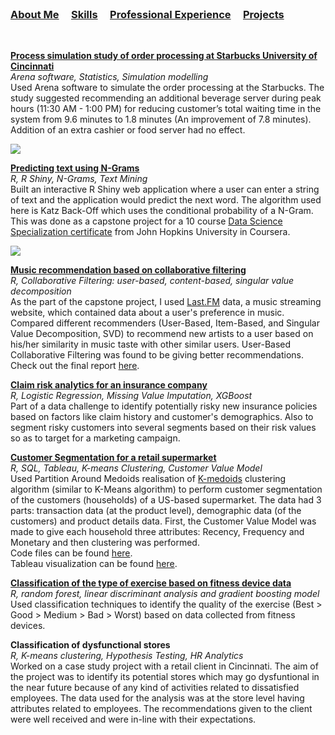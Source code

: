 <br />


### [About Me](https://vermaph.github.io/)&nbsp; &nbsp; &nbsp;[Skills](./skills.html)&nbsp; &nbsp; &nbsp;[Professional Experience](./experience.html)&nbsp; &nbsp; &nbsp;[Projects](./projects.html)<br />

<br />

**[Process simulation study of order processing at Starbucks University of Cincinnati](https://github.com/vermaph/04-Projects/blob/master/Process%20simulation%20study%20of%20order%20processing%20at%20Starbucks%20University%20of%20Cincinnati/Verma_Piyush_M12396911_Process%20simulation%20study%20of%20order%20processing%20at%20Starbucks%20University%20of%20Cincinnati.pdf)**<br/>
 *Arena software, Statistics, Simulation modelling*<br />
 Used Arena software to simulate the order processing at the Starbucks. The study suggested recommending an additional beverage server during peak hours (11:30 AM - 1:00 PM) for reducing customer’s total waiting time in the system from 9.6 minutes to 1.8 minutes (An improvement of 7.8 minutes). Addition of an extra cashier or food server had no effect.
 
 ![](https://github.com/vermaph/04-Projects/blob/master/Process%20simulation%20study%20of%20order%20processing%20at%20Starbucks%20University%20of%20Cincinnati/Simulation_GIF.gif?raw=true)


**[Predicting text using N-Grams](https://vermaph.shinyapps.io/Nextword/)**<br />
  *R, R Shiny, N-Grams, Text Mining*<br />
  Built an interactive R Shiny web application where a user can enter a string of text and the application would predict the next word. The algorithm used here is Katz Back-Off which uses the conditional probability of a N-Gram. This was done as a capstone project for a 10 course [Data Science Specialization certificate](https://www.coursera.org/account/accomplishments/specialization/6UFAFQ6NL8TA) from John Hopkins University in Coursera.
  
![](https://github.com/vermaph/04-Projects/blob/master/Predicting%20text%20using%20N-Grams/Reports%20and%20Presentation/App_GIF.gif?raw=true)

**[Music recommendation based on collaborative filtering](https://github.com/vermaph/04-Projects/blob/master/Music%20Recommendation%20System/Main_Code.R)**<br />
*R, Collaborative Filtering: user-based, content-based, singular value decomposition*<br />
As the part of the capstone project, I used [Last.FM](https://www.last.fm/) data, a music streaming website, which contained data about a user's preference in music. Compared different recommenders (User-Based, Item-Based, and Singular Value Decomposition, SVD) to recommend new artists to a user based on his/her similarity in music taste with other similar users. User-Based Collaborative Filtering was found to be giving better recommendations. Check out the final report [here](https://github.com/vermaph/04-Projects/blob/master/Music%20Recommendation%20System/Final%20Files/Verma_Piyush_Capstone_Final_Draft.pdf). 

**[Claim risk analytics for an insurance company](https://rpubs.com/vermaph/404011)**<br />
*R, Logistic Regression, Missing Value Imputation, XGBoost*<br />
Part of a data challenge to identify potentially risky new insurance policies based on factors like claim history and customer's demographics. Also to segment risky customers into several segments based on their risk values so as to target for a marketing campaign. 

**[Customer Segmentation for a retail supermarket](http://rpubs.com/vermaph/395036)**<br />
  *R, SQL, Tableau, K-means Clustering, Customer Value Model*<br />
  Used Partition Around Medoids realisation of [K-medoids](https://en.wikipedia.org/wiki/K-medoids) clustering algorithm (similar to K-Means algorithm) to perform customer segmentation of the customers (households) of a US-based supermarket. The data had 3 parts: transaction data (at the product level), demographic data (of the customers) and product details data. First, the Customer Value Model was made to give each household three attributes: Recency, Frequency and Monetary and then clustering was performed.<br />
  Code files can be found [here](https://github.com/vermaph/Codes/tree/master/Pet%20Projects/Supermarket%20dashboard). <br />
  Tableau visualization can be found [here](https://public.tableau.com/profile/piyush.verma#!/vizhome/AnalysisofaSupermarketChain/Final).


**[Classification of the type of exercise based on fitness device data](https://rpubs.com/vermaph/393416)**<br/>
  *R, random forest, linear discriminant analysis and gradient boosting model*<br />
  Used classification techniques to identify the quality of the exercise (Best > Good > Medium > Bad > Worst) based on data collected from fitness devices. 

**Classification of dysfunctional stores**<br />
  *R, K-means clustering, Hypothesis Testing, HR Analytics*<br />
  Worked on a case study project with a retail client in Cincinnati. The aim of the project was to identify its potential stores which may go dysfuntional in the near future because of any kind of activities related to dissatisfied employees. The data used for the analysis was at the store level having attributes related to employees. The recommendations given to the client were well received and were in-line with their expectations. 

  <!-- Google tag (gtag.js) -->
<script async src="https://www.googletagmanager.com/gtag/js?id=G-NSNZ1PS7E4"></script>
<script>
  window.dataLayer = window.dataLayer || [];
  function gtag(){dataLayer.push(arguments);}
  gtag('js', new Date());

  gtag('config', 'G-NSNZ1PS7E4');
</script>
